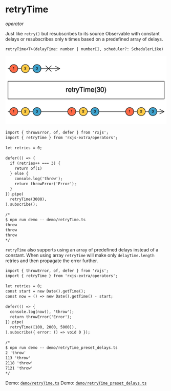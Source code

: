 # retryTime

*operator*

Just like `retry()` but resubscribes to its source Observable with constant delays or resubscribes only `N` times based on a predefined array of delays.

```
retryTime<T>(delayTime: number | number[], scheduler?: SchedulerLike)
```

![retryTime](https://raw.githubusercontent.com/martinsik/rxjs-extra/master/doc/marble-diagrams/retryTime.png "The retryTime() operator")

```
import { throwError, of, defer } from 'rxjs';
import { retryTime } from 'rxjs-extra/operators';

let retries = 0;

defer(() => {
  if (retries++ === 3) {
    return of(1)
  } else {
    console.log('throw');
    return throwError('Error');
  }
}).pipe(
  retryTime(3000),
).subscribe();

/*
$ npm run demo -- demo/retryTime.ts
throw
throw
throw
*/
```

`retryTime` also supports using an array of predefined delays instead of a constant. When using array `retryTime` will make only `delayTime.length` retries and then propagate the error further.

```
import { throwError, of, defer } from 'rxjs';
import { retryTime } from 'rxjs-extra/operators';

let retries = 0;
const start = new Date().getTime();
const now = () => new Date().getTime() - start;

defer(() => {
  console.log(now(), 'throw');
  return throwError('Error');
}).pipe(
  retryTime([100, 2000, 5000]),
).subscribe({ error: () => void 0 });

/*
$ npm run demo -- demo/retryTime_preset_delays.ts
2 'throw'
113 'throw'
2118 'throw'
7121 'throw'
*/
```

Demo: [`demo/retryTime.ts`](https://github.com/martinsik/rxjs-extra/blob/master/demo/retryTime.ts)
Demo: [`demo/retryTime_preset_delays.ts`](https://github.com/martinsik/rxjs-extra/blob/master/demo/retryTime_preset_delays.ts)
